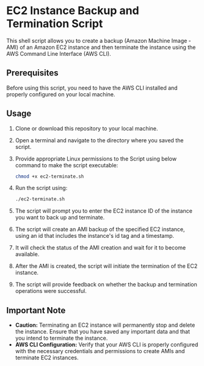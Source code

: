 # EC2 Instance Backup and Termination Script

This shell script allows you to create a backup (Amazon Machine Image - AMI) of an Amazon EC2 instance and then terminate the instance using the AWS Command Line Interface (AWS CLI).

## Prerequisites

Before using this script, you need to have the AWS CLI installed and properly configured on your local machine.


## Usage

1. Clone or download this repository to your local machine.

2. Open a terminal and navigate to the directory where you saved the script.

3. Provide appropriate Linux permissions to the Script using below command to make the script executable:

   ```bash
   chmod +x ec2-terminate.sh

4. Run the script using:

   ```bash
   ./ec2-terminate.sh

5. The script will prompt you to enter the EC2 instance ID of the instance you want to back up and terminate.

6. The script will create an AMI backup of the specified EC2 instance, using an id that includes the instance's id  tag and a timestamp.

7. It will check the status of the AMI creation and wait for it to become available.

8. After the AMI is created, the script will initiate the termination of the EC2 instance.

9. The script will provide feedback on whether the backup and termination operations were successful.


## Important Note
* **Caution:** Terminating an EC2 instance will permanently stop and delete the instance. Ensure that you have saved any important data and that you intend to terminate the instance.
* **AWS CLI Configuration:** Verify that your AWS CLI is properly configured with the necessary credentials and permissions to create AMIs and terminate EC2 instances.

